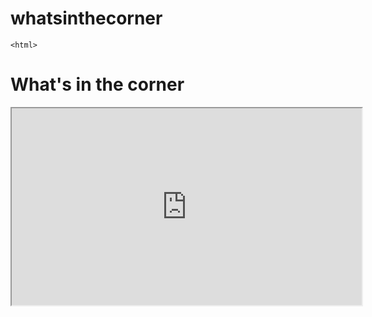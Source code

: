 # whatsinthecorner

<!DOCTYPE html>
	<html>
  
  <head>
    <h1>What's in the corner</h1>
  </head>
		<body>
   <iframe width="560" height="315"
src="https://www.youtube.com/embed/dQw4w9WgXcQ">
</iframe>
		</body>
</html> 
